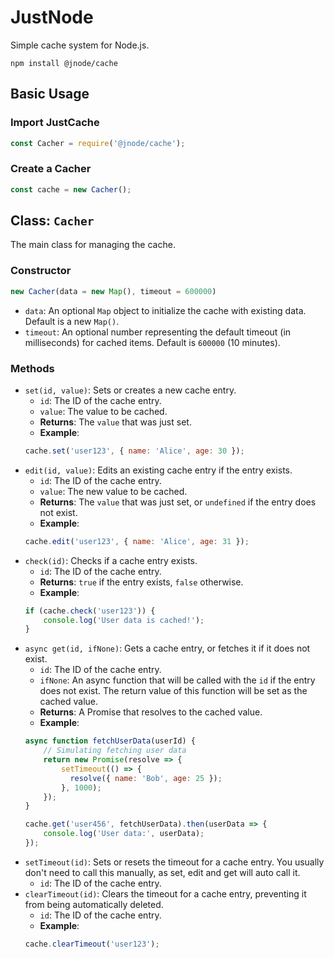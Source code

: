 # JustNode

Simple cache system for Node.js.

```shell
npm install @jnode/cache
```

## Basic Usage

### Import JustCache
```js
const Cacher = require('@jnode/cache');
```

### Create a Cacher
```js
const cache = new Cacher();
```

## Class: `Cacher`

The main class for managing the cache.

### Constructor
```js
new Cacher(data = new Map(), timeout = 600000)
```
- `data`: An optional `Map` object to initialize the cache with existing data. Default is a new `Map()`.
- `timeout`: An optional number representing the default timeout (in milliseconds) for cached items. Default is `600000` (10 minutes).

### Methods

- `set(id, value)`: Sets or creates a new cache entry.
    - `id`: The ID of the cache entry.
    - `value`: The value to be cached.
    - **Returns**: The `value` that was just set.
    - **Example**:
    ```js
    cache.set('user123', { name: 'Alice', age: 30 });
    ```
- `edit(id, value)`: Edits an existing cache entry if the entry exists.
    - `id`: The ID of the cache entry.
    - `value`: The new value to be cached.
    - **Returns**: The `value` that was just set, or `undefined` if the entry does not exist.
    - **Example**:
    ```js
    cache.edit('user123', { name: 'Alice', age: 31 });
    ```
- `check(id)`: Checks if a cache entry exists.
    - `id`: The ID of the cache entry.
    - **Returns**: `true` if the entry exists, `false` otherwise.
    - **Example**:
    ```js
    if (cache.check('user123')) {
        console.log('User data is cached!');
    }
    ```
- `async get(id, ifNone)`: Gets a cache entry, or fetches it if it does not exist.
    - `id`: The ID of the cache entry.
    - `ifNone`: An async function that will be called with the `id` if the entry does not exist. The return value of this function will be set as the cached value.
    - **Returns**: A Promise that resolves to the cached value.
    - **Example**:
    ```js
    async function fetchUserData(userId) {
        // Simulating fetching user data
        return new Promise(resolve => {
            setTimeout(() => {
              resolve({ name: 'Bob', age: 25 });
            }, 1000);
        });
    }

    cache.get('user456', fetchUserData).then(userData => {
        console.log('User data:', userData);
    });
    ```
- `setTimeout(id)`: Sets or resets the timeout for a cache entry. You usually don't need to call this manually, as set, edit and get will auto call it.
    - `id`: The ID of the cache entry.
- `clearTimeout(id)`: Clears the timeout for a cache entry, preventing it from being automatically deleted.
    - `id`: The ID of the cache entry.
    - **Example**:
    ```js
    cache.clearTimeout('user123');
    ```